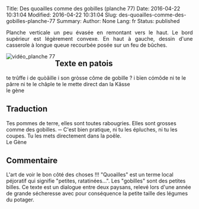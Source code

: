 Title: Des quoailles comme des gobilles (planche 77)
Date: 2016-04-22 10:31:04
Modified: 2016-04-22 10:31:04
Slug: des-quoailles-comme-des-gobilles-planche-77
Summary: 
Author: None
Lang: fr
Status: published

<p style="text-align:justify;">Planche verticale un peu évasée en remontant vers le haut. Le bord supérieur est légèrement convexe. En haut à gauche, dessin d'une casserole à longue queue recourbée posée sur un feu de bûches.</p>
<img style="float: left;" alt="vidéo_planche 77" src="{static}/images/planche_77.png">

## Texte en patois
te trûffe i de quòâille i son gròsse côme de gobille ?
i bïen cómôde ni te le pârre ni te le châple te le mette direct dan la Kâsse   	
						  le  gène
            
## Traduction
Tes pommes de terre, elles sont toutes rabougries. Elles sont grosses comme des gobilles.
─    C'est bien pratique, ni tu les épluches, ni tu les coupes. Tu les mets directement dans la poêle.  
Le Gène

## Commentaire
L'art de voir le bon côté des choses !!!
"Quoailles" est un terme local péjoratif qui signifie "petites, ratatinées...". 
Les "gobilles" sont des petites billes. 
Ce texte est un dialogue entre deux paysans, relevé lors d'une année de grande sécheresse avec pour conséquence la petite taille des légumes du potager.





